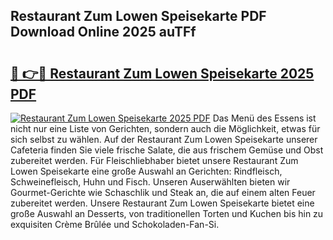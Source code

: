 ## Restaurant Zum Lowen Speisekarte PDF Download Online 2025 auTFf

# <h2><a href="http://gcb99r.nevu.top/?p=Restaurant+Zum+Lowen+Speisekarte">🔗 👉🔴 Restaurant Zum Lowen Speisekarte 2025 PDF</a></h2>

[![Restaurant Zum Lowen Speisekarte 2025 PDF](https://i.imgur.com/dBaPXMq.png)](http://gcb99r.nevu.top/?p=Restaurant+Zum+Lowen+Speisekarte)
Das Menü des Essens ist nicht nur eine Liste von Gerichten, sondern auch die Möglichkeit, etwas für sich selbst zu wählen. Auf der Restaurant Zum Lowen Speisekarte unserer Cafeteria finden Sie viele frische Salate, die aus frischem Gemüse und Obst zubereitet werden. Für Fleischliebhaber bietet unsere Restaurant Zum Lowen Speisekarte eine große Auswahl an Gerichten: Rindfleisch, Schweinefleisch, Huhn und Fisch. Unseren Auserwählten bieten wir Gourmet-Gerichte wie Schaschlik und Steak an, die auf einem alten Feuer zubereitet werden. Unsere Restaurant Zum Lowen Speisekarte bietet eine große Auswahl an Desserts, von traditionellen Torten und Kuchen bis hin zu exquisiten Crème Brûlée und Schokoladen-Fan-Si.
